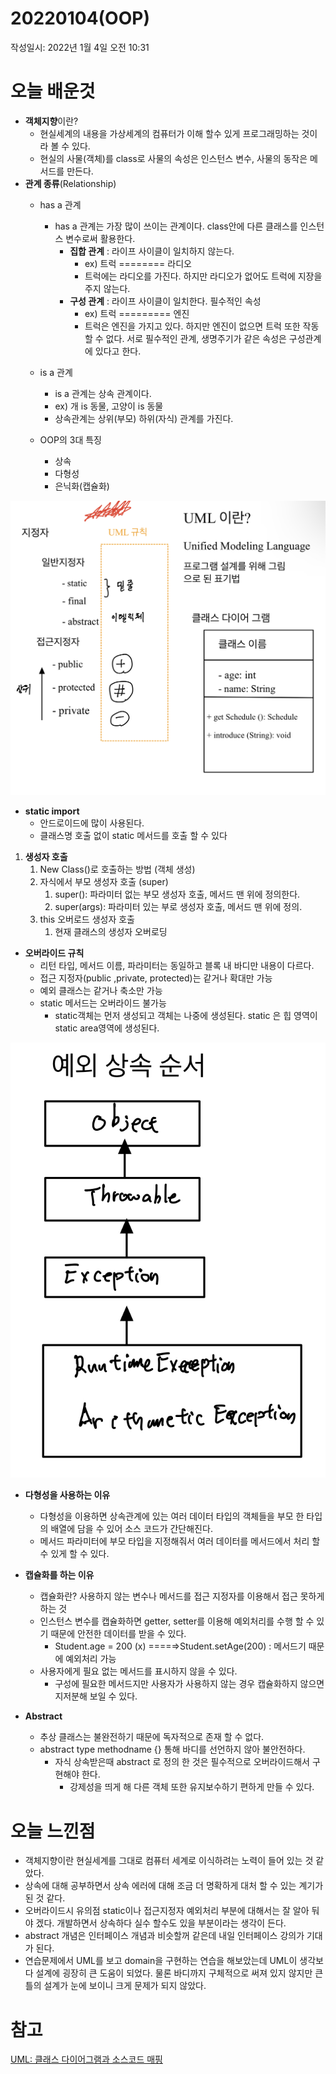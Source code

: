 # 20220104(OOP)

작성일시: 2022년 1월 4일 오전 10:31

# 오늘 배운것

- **객체지향**이란?
    - 현실세계의 내용을 가상세계의 컴퓨터가 이해 할수 있게 프로그래밍하는 것이라 볼 수 있다.
    - 현실의 사물(객체)를 class로 사물의 속성은 인스턴스 변수, 사물의 동작은 메서드를 만든다.
- **관계 종류**(Relationship)
    - has a 관계
        - has a 관계는 가장 많이 쓰이는 관계이다. class안에 다른 클래스를 인스턴스 변수로써 활용한다.
            - **집합 관계** : 라이프 사이클이 일치하지 않는다.
                - ex) 트럭      ========   라디오
                - 트럭에는 라디오를 가진다. 하지만 라디오가 없어도 트럭에 지장을 주지 않는다.
            - **구성 관계** : 라이프 사이클이 일치한다. 필수적인 속성
                - ex) 트럭    ========= 엔진
                - 트럭은 엔진을 가지고 있다. 하지만 엔진이 없으면 트럭 또한 작동 할 수 없다. 서로 필수적인 관계, 생명주기가 같은 속성은 구성관계에 있다고 한다.
    - is a 관계
        - is a 관계는 상속 관계이다.
        - ex) 개 is 동물,   고양이 is 동물
        - 상속관계는 상위(부모) 하위(자식) 관계를 가진다.
    
    - OOP의 3대 특징
        - 상속
        - 다형성
        - 은닉화(캡슐화)

![A87DDCAA-2E99-480E-9BE7-E78E1E246C15.jpeg](20220104(OOP)/A87DDCAA-2E99-480E-9BE7-E78E1E246C15.jpeg)

- **static import**
    - 안드로이드에 많이 사용된다.
    - 클래스명 호출 없이 static 메서드를 호출 할 수 있다
    
1. **생성자 호출**
    1. New Class()로 호출하는 방법 (객체 생성)
    2. 자식에서 부모 생성자 호출  (super)
        1. super(): 파라미터 없는 부모 생성자 호출, 메서드 맨 위에 정의한다.
        2. super(args): 파라미터 있는 부로 생성자 호출, 메서드 맨 위에 정의.
    3. this  오버로드 생성자 호출
        1. 현재 클래스의 생성자 오버로딩

- **오버라이드 규칙**
    - 리턴 타입, 메서드 이름, 파라미터는 동일하고 블록 내 바디만 내용이 다르다.
    - 접근 지정자(public ,private, protected)는 같거나 확대만 가능
    - 예외 클래스는 같거나 축소만 가능
    - static 메서드는 오버라이드 불가능
        - static객체는 먼저 생성되고 객체는 나중에 생성된다. static 은 힙 영역이 static area영역에 생성된다.
    

![E5D44625-88C1-4CA0-BACB-99BC6590D9F8.jpeg](20220104(OOP)/E5D44625-88C1-4CA0-BACB-99BC6590D9F8.jpeg)

- **다형성을 사용하는 이유**
    - 다형성을 이용하면 상속관계에 있는  여러 데이터 타입의 객체들을 부모 한 타입의 배열에 담을 수 있어 소스 코드가 간단해진다.
    - 메서드 파라미터에 부모 타입을 지정해줘서 여러 데이터를 메서드에서 처리 할 수 있게 할 수 있다.
    
- **캡슐화를 하는 이유**
    - 캡슐화란? 사용하지 않는 변수나 메서드를 접근 지정자를 이용해서 접근 못하게 하는 것
    - 인스턴스 변수를 캡슐화하면 getter, setter를 이용해 예외처리를 수행 할 수 있기 때문에 안전한 데이터를 받을 수 있다.
        - Student.age = 200 (x)   ====⇒Student.setAge(200) : 메서드기 때문에 예외처리 가능
    - 사용자에게 필요 없는 메서드를 표시하지 않을 수 있다.
        - 구성에 필요한 메서드지만 사용자가 사용하지 않는 경우 캡슐화하지 않으면 지저분해 보일 수 있다.
- **Abstract**
    - 추상 클래스는 불완전하기 때문에 독자적으로 존재 할 수 없다.
    - abstract type methodname {} 통해 바디를 선언하지 않아 불안전하다.
        - 자식 상속받은때 abstract 로 정의 한 것은 필수적으로 오버라이드해서 구현해야 한다.
            - 강제성을 띄게 해 다른 객체 또한 유지보수하기 편하게 만들 수 있다.

# 오늘 느낀점

- 객체지향이란 현실세계를 그대로 컴퓨터 세계로 이식하려는 노력이 들어 있는 것 같았다.
- 상속에 대해 공부하면서 상속 에러에 대해 조금 더 명확하게 대처 할 수 있는 계기가 된 것 같다.
- 오버라이드시 유의점 static이나 접근지정자 예외처리 부분에 대해서는 잘 알아 둬야 겠다. 개발하면서 상속하다 실수 할수도 있을 부분이라는 생각이 든다.
- abstract 개념은 인터페이스 개념과 비슷할꺼 같은데 내일 인터페이스 강의가 기대가 된다.
- 연습문제에서 UML를 보고 domain을 구현하는 연습을 해보았는데 UML이 생각보다 설계에 굉장히 큰 도움이 되었다. 물론 바디까지 구체적으로  써져 있지 않지만 큰 틀의 설계가 눈에 보이니 크게 문제가 되지 않았다.

# 참고

[UML: 클래스 다이어그램과 소스코드 매핑](https://www.nextree.co.kr/p6753/)
